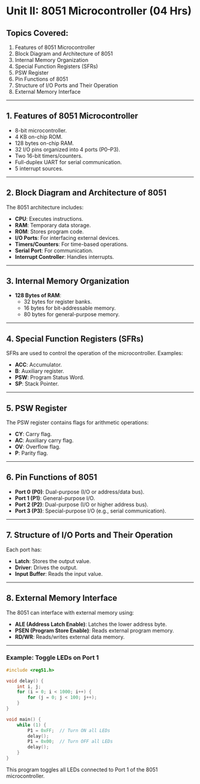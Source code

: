 
# Unit II: 8051 Microcontroller (04 Hrs)

## Topics Covered:
1. Features of 8051 Microcontroller  
2. Block Diagram and Architecture of 8051  
3. Internal Memory Organization  
4. Special Function Registers (SFRs)  
5. PSW Register  
6. Pin Functions of 8051  
7. Structure of I/O Ports and Their Operation  
8. External Memory Interface  

---

## 1. Features of 8051 Microcontroller

- 8-bit microcontroller.
- 4 KB on-chip ROM.
- 128 bytes on-chip RAM.
- 32 I/O pins organized into 4 ports (P0–P3).
- Two 16-bit timers/counters.
- Full-duplex UART for serial communication.
- 5 interrupt sources.

---

## 2. Block Diagram and Architecture of 8051

The 8051 architecture includes:
- **CPU**: Executes instructions.
- **RAM**: Temporary data storage.
- **ROM**: Stores program code.
- **I/O Ports**: For interfacing external devices.
- **Timers/Counters**: For time-based operations.
- **Serial Port**: For communication.
- **Interrupt Controller**: Handles interrupts.

---

## 3. Internal Memory Organization

- **128 Bytes of RAM**:
  - 32 bytes for register banks.
  - 16 bytes for bit-addressable memory.
  - 80 bytes for general-purpose memory.

---

## 4. Special Function Registers (SFRs)

SFRs are used to control the operation of the microcontroller. Examples:
- **ACC**: Accumulator.
- **B**: Auxiliary register.
- **PSW**: Program Status Word.
- **SP**: Stack Pointer.

---

## 5. PSW Register

The PSW register contains flags for arithmetic operations:
- **CY**: Carry flag.
- **AC**: Auxiliary carry flag.
- **OV**: Overflow flag.
- **P**: Parity flag.

---

## 6. Pin Functions of 8051

- **Port 0 (P0)**: Dual-purpose (I/O or address/data bus).
- **Port 1 (P1)**: General-purpose I/O.
- **Port 2 (P2)**: Dual-purpose (I/O or higher address bus).
- **Port 3 (P3)**: Special-purpose I/O (e.g., serial communication).

---

## 7. Structure of I/O Ports and Their Operation

Each port has:
- **Latch**: Stores the output value.
- **Driver**: Drives the output.
- **Input Buffer**: Reads the input value.

---

## 8. External Memory Interface

The 8051 can interface with external memory using:
- **ALE (Address Latch Enable)**: Latches the lower address byte.
- **PSEN (Program Store Enable)**: Reads external program memory.
- **RD/WR**: Reads/writes external data memory.

---

### Example: Toggle LEDs on Port 1

```c
#include <reg51.h>

void delay() {
    int i, j;
    for (i = 0; i < 1000; i++) {
        for (j = 0; j < 100; j++);
    }
}

void main() {
    while (1) {
        P1 = 0xFF;  // Turn ON all LEDs
        delay();
        P1 = 0x00;  // Turn OFF all LEDs
        delay();
    }
}
```

This program toggles all LEDs connected to Port 1 of the 8051 microcontroller.

